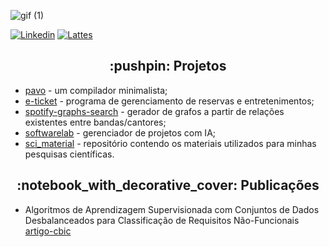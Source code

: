 ![gif (1)](https://user-images.githubusercontent.com/58193125/151248816-b08a0c05-3179-49fb-8376-a0cf096c6e44.gif)


<p align="left">
<a href="https://www.linkedin.com/in/karolayne-teixeira/"><img alt="Linkedin" src="https://img.shields.io/badge/linkedin-blue.svg"/></a>
<a href="http://lattes.cnpq.br/2074137700305766"><img alt="Lattes" src="https://img.shields.io/badge/lattes-orange.svg"/></a>
</p>


<h2 align="center">:pushpin: Projetos</h2>

- [pavo] - um compilador minimalista;
- [e-ticket] - programa de gerenciamento de reservas e entretenimentos;
- [spotify-graphs-search] - gerador de grafos a partir de relações existentes entre bandas/cantores; 
- [softwarelab] - gerenciador de projetos com IA;
- [sci_material] - repositório contendo os materiais utilizados para minhas pesquisas científicas.

<h2 align="center">:notebook_with_decorative_cover: Publicações</h2>

- Algoritmos de Aprendizagem Supervisionada com Conjuntos de Dados Desbalanceados para Classificação de Requisitos Não-Funcionais [artigo-cbic]

[//]: # (These are reference links used in the body of this note and get stripped out when the markdown processor does its job. There is no need to format nicely because it shouldn't be seen. Thanks SO - http://stackoverflow.com/questions/4823468/store-comments-in-markdown-syntax)

   [notion]: <https://deserted-pyramid-d34.notion.site/Scientific-Reports-cb4655a84da345609e18a2f2529a41bf>
   [pavo]: <https://github.com/AFKaro/Pavo>
   [e-ticket]: <https://github.com/AFKaro/e-ticket>
   [spotify-graphs-search]: <https://github.com/AFKaro/Spotify_Graphs_Search>
   [artigo-cbic]: <https://sbic.org.br/wp-content/uploads/2021/09/pdf/CBIC_2021_paper_125.pdf>
   [softwarelab]: <https://github.com/MachineResearchGroup/SoftwareLab-API>
   [sci_material]: <https://github.com/AFKaro/sci_material>
